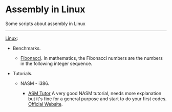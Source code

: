 # Assembly in Linux

Some scripts about assembly in Linux

---

[Linux](https://github.com/airvzxf/assembly/tree/master/linux):

- Benchmarks.

  - [Fibonacci](https://github.com/airvzxf/assembly/tree/master/linux/benchmark/fibonacci). In mathematics, the Fibonacci numbers are the numbers in the following integer sequence.

- Tutorials.

  - NASM - i386.

    - [ASM Tutor](https://github.com/airvzxf/assembly/tree/master/linux/nasm/i386/tutorial/asmtutor) A very good NASM tutorial, needs more explanation but it's fine for a general purpose and start to do your first codes. [Official Website](https://asmtutor.com/).
